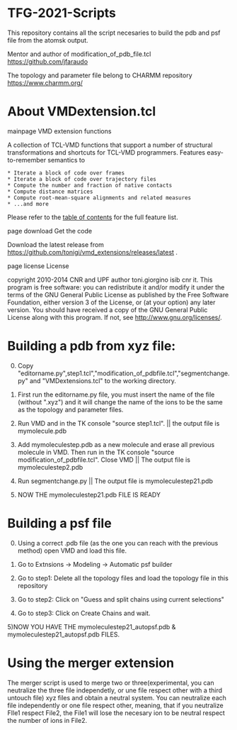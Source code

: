 # TFG-2021-Scripts
This repository contains all the script necesaries to build the pdb and psf file from the atomsk output.

Mentor and author of modification_of_pdb_file.tcl https://github.com/jfaraudo

The topology and parameter file belong to CHARMM repository https://www.charmm.org/

# About VMDextension.tcl
   mainpage  VMD extension functions

   A collection of TCL-VMD functions that support a number of
   structural transformations and shortcuts for TCL-VMD programmers.
   Features easy-to-remember semantics to

    * Iterate a block of code over frames
    * Iterate a block of code over trajectory files
    * Compute the number and fraction of native contacts
    * Compute distance matrices
    * Compute root-mean-square alignments and related measures
    * ...and more
 
  Please refer to the <a href="modules.html">table of contents</a> for
  the full feature list.

  page download Get the code

  Download the latest release from
  https://github.com/tonigi/vmd_extensions/releases/latest . 

  page license License

  copyright 2010-2014 CNR and UPF
  author  toni.giorgino  isib cnr it.
  This program is free software: you can redistribute it and/or modify
  it under the terms of the GNU General Public License as published by
  the Free Software Foundation, either version 3 of the License, or
  (at your option) any later version. 
  You should have received a copy of the GNU General Public License along with this program. 
  If not, see       <http://www.gnu.org/licenses/>.

# Building a pdb from xyz file:
0) Copy "editorname.py",step1.tcl","modification_of_pdbfile.tcl","segmentchange.py" and "VMDextensions.tcl" to the working directory.

1) First run the editorname.py file, you must insert the name of the file (without ".xyz") and it will change the name of the ions to be the same as the topology and parameter files.

2) Run VMD and in the TK console "source step1.tcl". || the output file is mymolecule.pdb

3) Add mymoleculestep.pdb as a new molecule and erase all previous molecule in VMD. Then run in the TK console "source modification_of_pdbfile.tcl". Close VMD || The output file is mymoleculestep2.pdb

4) Run segmentchange.py || The output file is mymoleculestep21.pdb

5) NOW THE mymoleculestep21.pdb FILE IS READY 


# Building a psf file
0) Using a correct .pdb file (as the one you can reach with the previous method) open VMD and load this file.

1) Go to Extnsions -> Modeling -> Automatic psf builder

2) Go to step1: Delete all the topology files and load the topology file in this repository

3) Go to step2: Click on "Guess and split chains using current selections" 

4) Go to step3: Click on Create Chains and wait.

5)NOW YOU HAVE THE  mymoleculestep21_autopsf.pdb & mymoleculestep21_autopsf.pdb FILES.

# Using the merger extension
The merger script is used to merge two or three(experimental, you can neutralize the three file independetly, or une file respect other with a third untouch file) xyz files and obtain a neutral system. You can neutralize each file independently or one file respect other, meaning, that if you neutralize FIle1 respect File2, the File1 will lose the necesary ion to be neutral respect the number of ions in File2.
